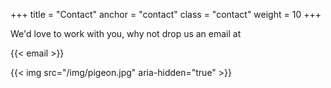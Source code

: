 +++
title  = "Contact"
anchor = "contact"
class  = "contact"
weight = 10
+++

We'd love to work with you, why not drop us an email at 

{{< email >}}

{{< img src="/img/pigeon.jpg" aria-hidden="true" >}}
